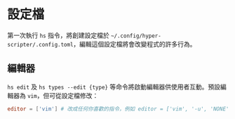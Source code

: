 # 設定檔
第一次執行 `hs` 指令，將創建設定檔於 `~/.config/hyper-scripter/.config.toml`，編輯這個設定檔將會改變程式的許多行為。

## 編輯器
`hs edit` 及 `hs types --edit {type}` 等命令將啟動編輯器供使用者互動。預設編輯器為 `vim`，但可從設定檔修改：
```toml
editor = ['vim'] # 改成任何你喜歡的指令，例如 editor = ['vim', '-u', 'NONE']
```
